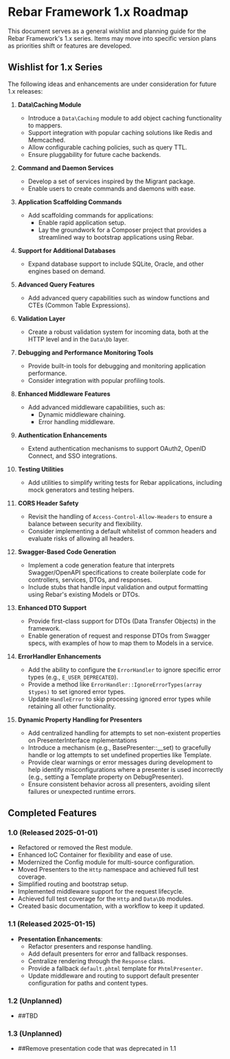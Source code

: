 # Rebar Framework 1.x Roadmap

This document serves as a general wishlist and planning guide for the Rebar Framework's 1.x series. Items may move into specific version plans as priorities shift or features are developed.

## Wishlist for 1.x Series
The following ideas and enhancements are under consideration for future 1.x releases:

1. **Data\Caching Module**
   - Introduce a `Data\Caching` module to add object caching functionality to mappers.
   - Support integration with popular caching solutions like Redis and Memcached.
   - Allow configurable caching policies, such as query TTL.
   - Ensure pluggability for future cache backends.

2. **Command and Daemon Services**
   - Develop a set of services inspired by the Migrant package.
   - Enable users to create commands and daemons with ease.

3. **Application Scaffolding Commands**
   - Add scaffolding commands for applications:
     - Enable rapid application setup.
     - Lay the groundwork for a Composer project that provides a streamlined way to bootstrap applications using Rebar.

4. **Support for Additional Databases**
   - Expand database support to include SQLite, Oracle, and other engines based on demand.

5. **Advanced Query Features**
   - Add advanced query capabilities such as window functions and CTEs (Common Table Expressions).

6. **Validation Layer**
   - Create a robust validation system for incoming data, both at the HTTP level and in the `Data\Db` layer.

7. **Debugging and Performance Monitoring Tools**
   - Provide built-in tools for debugging and monitoring application performance.
   - Consider integration with popular profiling tools.

8. **Enhanced Middleware Features**
   - Add advanced middleware capabilities, such as:
     - Dynamic middleware chaining.
     - Error handling middleware.

9. **Authentication Enhancements**
   - Extend authentication mechanisms to support OAuth2, OpenID Connect, and SSO integrations.

10. **Testing Utilities**
    - Add utilities to simplify writing tests for Rebar applications, including mock generators and testing helpers.

11. **CORS Header Safety**
    - Revisit the handling of `Access-Control-Allow-Headers` to ensure a balance between security and flexibility.
    - Consider implementing a default whitelist of common headers and evaluate risks of allowing all headers.

12. **Swagger-Based Code Generation**
    - Implement a code generation feature that interprets Swagger/OpenAPI specifications to create boilerplate code for controllers, services, DTOs, and responses.
    - Include stubs that handle input validation and output formatting using Rebar's existing Models or DTOs.

13. **Enhanced DTO Support**
    - Provide first-class support for DTOs (Data Transfer Objects) in the framework.
    - Enable generation of request and response DTOs from Swagger specs, with examples of how to map them to Models in a service.

14. **ErrorHandler Enhancements**
    - Add the ability to configure the `ErrorHandler` to ignore specific error types (e.g., `E_USER_DEPRECATED`).
    - Provide a method like `ErrorHandler::IgnoreErrorTypes(array $types)` to set ignored error types.
    - Update `HandleError` to skip processing ignored error types while retaining all other functionality.

15. **Dynamic Property Handling for Presenters**
    - Add centralized handling for attempts to set non-existent properties on PresenterInterface mplementations
    - Introduce a mechanism (e.g., BasePresenter::__set) to gracefully handle or log attempts to set undefined properties like Template.
    - Provide clear warnings or error messages during development to help identify misconfigurations where a presenter is used incorrectly (e.g., setting a Template property on DebugPresenter).
    - Ensure consistent behavior across all presenters, avoiding silent failures or unexpected runtime errors.

## Completed Features

### 1.0 (Released 2025-01-01)
- Refactored or removed the Rest module.
- Enhanced IoC Container for flexibility and ease of use.
- Modernized the Config module for multi-source configuration.
- Moved Presenters to the `Http` namespace and achieved full test coverage.
- Simplified routing and bootstrap setup.
- Implemented middleware support for the request lifecycle.
- Achieved full test coverage for the `Http` and `Data\Db` modules.
- Created basic documentation, with a workflow to keep it updated.

### 1.1 (Released 2025-01-15)
- **Presentation Enhancements**:
  - Refactor presenters and response handling.
  - Add default presenters for error and fallback responses.
  - Centralize rendering through the `Response` class.
  - Provide a fallback `default.phtml` template for `PhtmlPresenter`.
  - Update middleware and routing to support default presenter configuration for paths and content types.

### 1.2 (Unplanned)
- ##TBD

### 1.3 (Unplanned)
- ##Remove presentation code that was deprecated in 1.1

